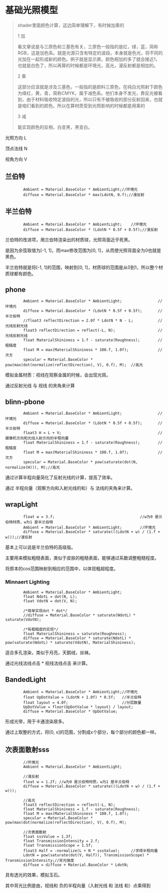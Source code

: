 # 基础光照模型

> shader里面颜色计算，这边简单理解下，有时候加乘的
>
> 1 加
>
> 看文章说是与三原色和三基色有关，三原色一般指的是红，绿，蓝，简称RGB，这是加色系。就是光源只含有特定的波段，本身就是色光，将不同的光加在一起形成新的颜色。例子就是显示屏。颜色相加的多了就会接近1，也就是白色了，所以再算的时候都是环境光，高光，漫反射都是相加的。
>
> 2 乘
>
> 这部分应该就是涉及三基色，一般指的是颜料三原色，在纯白光照射下颜色为绛红，黄，青，简称CMYK，属于减色系。他们本身不发光，靠反光被看到，由于材料吸收特定波段的光，所以只有不被吸收的部分反射回来，也就是咱们看到的颜色。所以在算材质受到光照影响的时候都是用乘的
>
> 3 减
>
> 能实现颜色的反相，白变黑，黑变白。

光照方向 L

顶点法线 N

视角方向 V

## 兰伯特

```hlsl
        Ambient = Material.BaseColor * AmbientLight;//环境光
        diffuse = Material.BaseColor * max(LdotN, 0.f);//漫反射
```

## 半兰伯特

```
        Ambient = Material.BaseColor * AmbientLight;	//环境光
        diffuse = Material.BaseColor * (LdotN * 0.5f + 0.5f);//漫反射
```

兰伯特的改进项，用兰伯特渲染出的材质球，光照背面近乎死黑。

是因为余弦取值为[-1, 1]，而max修改范围为[0, 1]，从而使光照背面全为0也就是黑色。

半兰伯特就是将[-1, 1]的范围，映射到[0, 1]，材质球的范围是从0到1，所以整个材质球都有颜色。

## phone

```
        Ambient = Material.BaseColor * AmbientLight;				//环境光
        diffuse = Material.BaseColor * (LdotN * 0.5f + 0.5f);		//半兰伯特
        //float3 reflectDirection = 2.0f * LdotN * N - L;			//光线反射光线
        float3 reflectDirection = reflect(-L, N);					//光线反射光线
        float MaterialShininess = 1.f - saturate(Roughness);		//粗糙度
        float M = max(MaterialShininess * 100.f, 1.0f);				//次方
        specular = Material.BaseColor * pow(max(dot(normalize(reflectDirection), V), 0.f), M);	//高光
```

模拟金属材质：视线在观察金属的时候，会出现光斑。

通过反射光线 与 视线 的夹角来计算

## blinn-pbone

```
        Ambient = Material.BaseColor * AmbientLight;				//环境光
        diffuse = Material.BaseColor * (LdotN * 0.5f + 0.5f);		//半兰伯特
        float3 H = L + V;											//摄像机方向和光线入射方向的半程向量			
        float MaterialShininess = 1.f - saturate(Roughness);		//粗糙度
        float M = max(MaterialShininess * 100.f, 1.0f);				//次方
        specular = Material.BaseColor * pow(saturate(dot(N, normalize(H))), M);//高光
```

通过计算半程向量简化了反射光线的计算，提高了效率。

通过 半程向量（观察方向和入射光线的和）与 法线的夹角来计算。

## wrapLight

```
        float w = 3.f;										//w为0 是兰伯特材质，w为1 是半兰伯特
        Ambient = Material.BaseColor * AmbientLight;		//环境光
        diffuse = Material.BaseColor * saturate(((LdotN + w) / (1.f + w)));//漫反射
```

基本上可以说是半兰伯特的高级版。

主要用来模拟粗糙表面，类似于皮肤的粗糙表面，能够通过系数调整粗糙程度。

将原本的cos范围映射到相应的范围中，以体现粗超程度。

### Minnaert Lighting

```
        Ambient = Material.BaseColor * AmbientLight;
        float NdotL = dot(N, L);
        float VdotN = dot(V, N);
        
        /*简单实现dot * dot*/
        //diffuse = Material.BaseColor * saturate(NdotL) * saturate(VdotN);
        
        /*有粗糙度的实现*/
        float MaterialShininess = saturate(Roughness);
        diffuse = Material.BaseColor * saturate(NdotL) * pow(saturate(NdotL) * saturate(VdotN), MaterialShininess);
```

适合多孔渲染，类似于月亮，天鹅绒，丝袜。

通过光线法线点击 * 视线法线点击 来计算。

## BandedLight

```
        Ambient = Material.BaseColor * AmbientLight;//环境光
        float UpDotValue = (LdotN + 1.0f) * 0.5f;	//半兰伯特
        float layout = 4.0f;						//分层数量
        UpDotValue = floor(UpDotValue * layout) / layout;
        diffuse = Material.BaseColor * UpDotValue;
```

形成光带，用于卡通渲染居多。

通过上取整的方式，将[0, x]的范围，分割成x个部分，每个部分的颜色都一样。

## 次表面散射sss

```
        //环境光
        Ambient = Material.BaseColor * AmbientLight;
        
        //漫反射
        float w = 1.2f; //w为0 是兰伯特材质，w为1 是半兰伯特
        diffuse = Material.BaseColor * saturate(((LdotN + w) / (1.f + w)));
        
        //高光
        float3 reflectDirection = reflect(-L, N);
        float MaterialShininess = 1.f - saturate(Roughness);
        float M = max(MaterialShininess * 100.f, 1.0f);
        specular = Material.BaseColor * pow(max(dot(normalize(reflectDirection), V), 0.f), M);
        
        //次表面散射
        float sssValue = 1.3f;
        float TransmissionIntensity = 2.f;
        float TransmissionScope = 1.5f;
        float3 Half = -normalize(L + N * sssValue);		//求得半程向量
        LdotN = pow(saturate(dot(V, Half)), TransmissionScope) * TransmissionIntensity;//背光强度
        diffuse = diffuse + Material.BaseColor * LdotN;
```

具有透光的效果，模拟玉石。

其中背光比例是由，视线和 负的半程向量（入射光线 和 法线 和）点乘得到
